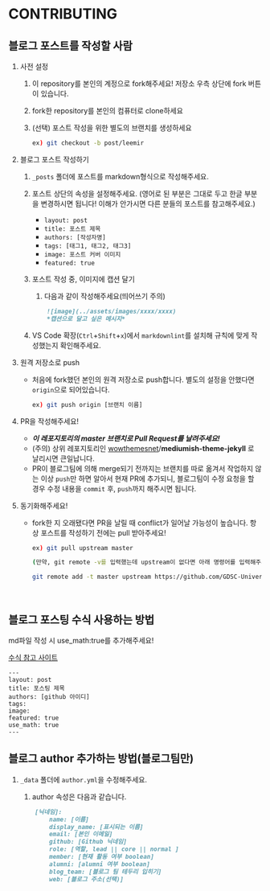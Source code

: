 # CONTRIBUTING

## 블로그 포스트를 작성할 사람

1. 사전 설정

    1. 이 repository를 본인의 계정으로 fork해주세요! 저장소 우측 상단에 fork 버튼이 있습니다.

    2. fork한 repository를 본인의 컴퓨터로 clone하세요

    3. (선택) 포스트 작성을 위한 별도의 브랜치를 생성하세요

        ```bash
        ex) git checkout -b post/leemir
        ```

2. 블로그 포스트 작성하기

    1. `_posts` 폴더에 포스트를 markdown형식으로 작성해주세요.
    2. 포스트 상단의 속성을 설정해주세요. (영어로 된 부분은 그대로 두고 한글 부분을 변경하시면 됩니다! 이해가 안가시면 다른 분들의 포스트를 참고해주세요.)
        * `layout: post`
        * `title: 포스트 제목`
        * `authors: [작성자명]`
        * `tags: [태그1, 태그2, 태그3]`
        * `image: 포스트 커버 이미지`
        * `featured: true`
    3. 포스트 작성 중, 이미지에 캡션 달기
        1. 다음과 같이 작성해주세요(띄어쓰기 주의)

        ```markdown
            ![image](../assets/images/xxxx/xxxx)
            *캡션으로 달고 싶은 메시지*
        ```

    4. VS Code 확장(`Ctrl`+`Shift`+`x`)에서 `markdownlint`를 설치해 규칙에 맞게 작성했는지 확인해주세요.

3. 원격 저장소로 push

    * 처음에 fork했던 본인의 원격 저장소로 push합니다. 별도의 설정을 안했다면 `origin`으로 되어있습니다.

      ```bash
      ex) git push origin [브랜치 이름]
      ```

4. PR을 작성해주세요!

    * ***이 레포지토리의 master 브랜치로 Pull Request를 날려주세요!***
    * (주의) 상위 레포지토리인 [wowthemesnet](https://github.com/wowthemesnet)/**mediumish-theme-jekyll** 로 날리시면 큰일납니다.
    * PR이 블로그팀에 의해 merge되기 전까지는 브랜치를 따로 옮겨서 작업하지 않는 이상 `push`만 하면 알아서 현재 PR에 추가되니, 블로그팀이 수정 요청을 할 경우 수정 내용을 `commit` 후, `push`까지 해주시면 됩니다.

5. 동기화해주세요!

    * fork한 지 오래됐다면 PR을 날릴 때 conflict가 일어날 가능성이 높습니다. 항상 포스트를 작성하기 전에는 pull 받아주세요!

      ```bash
      ex) git pull upstream master

      (만약, git remote -v를 입력했는데 upstream이 없다면 아래 명령어를 입력해주세요)

      git remote add -t master upstream https://github.com/GDSC-University-of-Seoul/gdsc-university-of-seoul.github.io.git
      ```

      ​

## 블로그 포스팅 수식 사용하는 방법
md파일 작성 시 use_math:true를 추가해주세요!

[수식 참고 사이트](https://ko.wikipedia.org/wiki/%EC%9C%84%ED%82%A4%EB%B0%B1%EA%B3%BC:TeX_%EB%AC%B8%EB%B2%95#%EA%B5%AC%EB%B3%84_%EB%B6%80%ED%98%B8)

```
---
layout: post
title: 포스팅 제목
authors: [github 아이디]
tags: 
image: 
featured: true
use_math: true
---

```

## 블로그 author 추가하는 방법(블로그팀만)

1. `_data` 폴더에 `author.yml`을 수정해주세요.
    1. author 속성은 다음과 같습니다.

    ```markdown
        [닉네임]:
            name: [이름]
            display_name: [표시되는 이름]
            email: [본인 이메일]
            github: [Github 닉네임]
            role: [역할, lead || core || normal ]
            member: [현재 활동 여부 boolean]
            alumni: [alumni 여부 boolean]
            blog_team: [블로그 팀 테두리 입히기]
            web: [블로그 주소(선택)]
    ```
